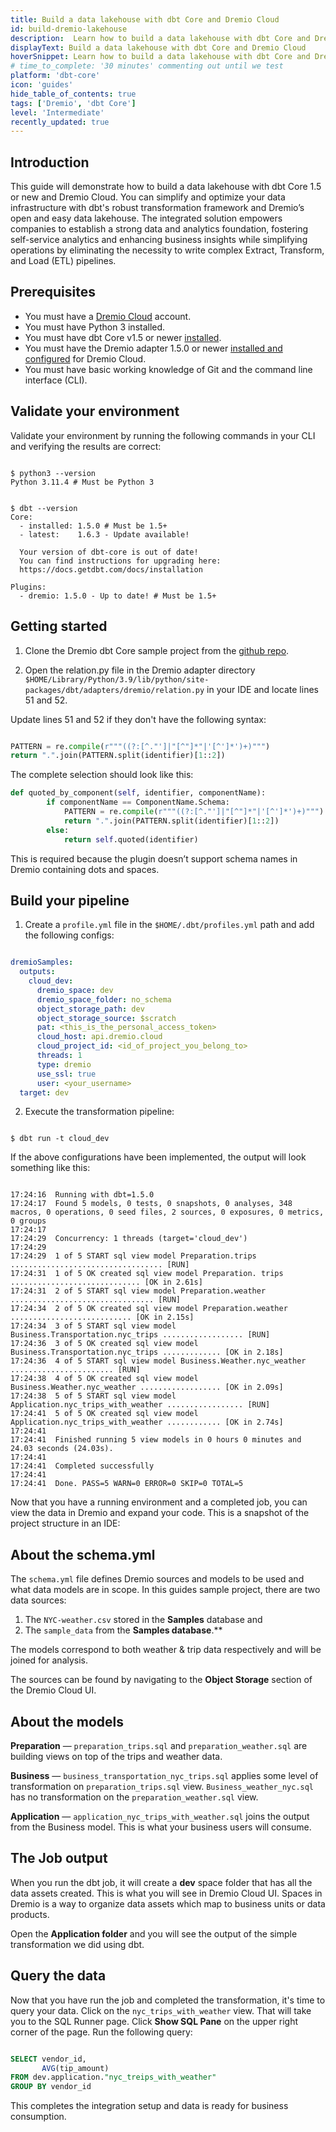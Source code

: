 ```yaml
---
title: Build a data lakehouse with dbt Core and Dremio Cloud
id: build-dremio-lakehouse
description:  Learn how to build a data lakehouse with dbt Core and Dremio Cloud.
displayText: Build a data lakehouse with dbt Core and Dremio Cloud
hoverSnippet: Learn how to build a data lakehouse with dbt Core and Dremio Cloud
# time_to_complete: '30 minutes' commenting out until we test
platform: 'dbt-core'
icon: 'guides'
hide_table_of_contents: true
tags: ['Dremio', 'dbt Core']
level: 'Intermediate'
recently_updated: true
---
```

## Introduction

This guide will demonstrate how to build a data lakehouse with dbt Core 1.5 or new and Dremio Cloud. You can simplify and optimize your data infrastructure with dbt's robust transformation framework and Dremio’s open and easy data lakehouse. The integrated solution empowers companies to establish a strong data and analytics foundation, fostering self-service analytics and enhancing business insights while simplifying operations by eliminating the necessity to write complex Extract, Transform, and Load (ETL) pipelines. 

## Prerequisites

* You must have a [Dremio Cloud](https://docs.dremio.com/cloud/) account.
* You must have Python 3 installed.
* You must have dbt Core v1.5 or newer [installed](/docs/core/installation). 
* You must have the Dremio adapter 1.5.0 or newer [installed and configured](/docs/core/connect-data-platform/dremio-setup) for Dremio Cloud.
* You must have basic working knowledge of Git and the command line interface (CLI).

## Validate your environment 

Validate your environment by running the following commands in your CLI and verifying the results are correct:

```shell

$ python3 --version
Python 3.11.4 # Must be Python 3

```

```shell

$ dbt --version
Core:
  - installed: 1.5.0 # Must be 1.5+
  - latest:    1.6.3 - Update available!

  Your version of dbt-core is out of date!
  You can find instructions for upgrading here:
  https://docs.getdbt.com/docs/installation

Plugins:
  - dremio: 1.5.0 - Up to date! # Must be 1.5+

```

## Getting started

1. Clone the Dremio dbt Core sample project from the [github repo](https://github.com/dremio-brock/DremioDBTSample/tree/master/dremioSamples).

2. Open the relation.py file in the Dremio adapter directory `$HOME/Library/Python/3.9/lib/python/site-packages/dbt/adapters/dremio/relation.py` in your IDE and locate lines 51 and 52.

Update lines 51 and 52 if they don't have the following syntax:

```python

PATTERN = re.compile(r"""((?:[^."']|"[^"]*"|'[^']*')+)""")
return ".".join(PATTERN.split(identifier)[1::2])

```

The complete selection should look like this:

```python
def quoted_by_component(self, identifier, componentName):
        if componentName == ComponentName.Schema:
            PATTERN = re.compile(r"""((?:[^."']|"[^"]*"|'[^']*')+)""")
            return ".".join(PATTERN.split(identifier)[1::2])
        else:
            return self.quoted(identifier)

```

This is required because the plugin doesn’t support schema names in Dremio containing dots and spaces.

## Build your pipeline

1. Create a `profile.yml` file in the `$HOME/.dbt/profiles.yml` path and add the following configs:

```yaml

dremioSamples:
  outputs:
    cloud_dev:
      dremio_space: dev
      dremio_space_folder: no_schema
      object_storage_path: dev
      object_storage_source: $scratch
      pat: <this_is_the_personal_access_token>
      cloud_host: api.dremio.cloud
      cloud_project_id: <id_of_project_you_belong_to>
      threads: 1
      type: dremio
      use_ssl: true
      user: <your_username>
  target: dev

  ```

  2. Execute the transformation pipeline: 

  ```shell

  $ dbt run -t cloud_dev

  ```

  If the above configurations have been implemented, the output will look something like this:

```shell

17:24:16  Running with dbt=1.5.0
17:24:17  Found 5 models, 0 tests, 0 snapshots, 0 analyses, 348 macros, 0 operations, 0 seed files, 2 sources, 0 exposures, 0 metrics, 0 groups
17:24:17
17:24:29  Concurrency: 1 threads (target='cloud_dev')
17:24:29
17:24:29  1 of 5 START sql view model Preparation.trips .................................. [RUN]
17:24:31  1 of 5 OK created sql view model Preparation. trips ............................. [OK in 2.61s]
17:24:31  2 of 5 START sql view model Preparation.weather ................................ [RUN]
17:24:34  2 of 5 OK created sql view model Preparation.weather ........................... [OK in 2.15s]
17:24:34  3 of 5 START sql view model Business.Transportation.nyc_trips .................. [RUN]
17:24:36  3 of 5 OK created sql view model Business.Transportation.nyc_trips ............. [OK in 2.18s]
17:24:36  4 of 5 START sql view model Business.Weather.nyc_weather ....................... [RUN]
17:24:38  4 of 5 OK created sql view model Business.Weather.nyc_weather .................. [OK in 2.09s]
17:24:38  5 of 5 START sql view model Application.nyc_trips_with_weather ................. [RUN]
17:24:41  5 of 5 OK created sql view model Application.nyc_trips_with_weather ............ [OK in 2.74s]
17:24:41
17:24:41  Finished running 5 view models in 0 hours 0 minutes and 24.03 seconds (24.03s).
17:24:41
17:24:41  Completed successfully
17:24:41
17:24:41  Done. PASS=5 WARN=0 ERROR=0 SKIP=0 TOTAL=5

```

Now that you have a running environment and a completed job, you can view the data in Dremio and expand your code. This is a snapshot of the project structure in an IDE:

<Lightbox src="/img/guides/dremio/dremio-cloned-repo.png" title="Cloned repo in an IDE"/>

## About the schema.yml

The `schema.yml` file defines Dremio sources and models to be used and what data models are in scope. In this guides sample project, there are two data sources: 

1. The `NYC-weather.csv` stored in the **Samples** database and 
2. The `sample_data` from the **Samples database**.** 

The models correspond to both weather & trip data respectively and will be joined for analysis. 

The sources can be found by navigating to the **Object Storage** section of the Dremio Cloud UI.

<Lightbox src="/img/guides/dremio/dremio-nyc-weather.png" title="NYC-weather.csv location in Dremio Cloud"/>

## About the models

**Preparation** &mdash; `preparation_trips.sql` and `preparation_weather.sql` are building views on top of the trips and weather data.

**Business** &mdash; `business_transportation_nyc_trips.sql` applies some level of transformation on `preparation_trips.sql` view. `Business_weather_nyc.sql` has no transformation on the `preparation_weather.sql` view. 

**Application** &mdash; `application_nyc_trips_with_weather.sql` joins the output from the Business model. This is what your business users will consume.

## The Job output

When you run the dbt job, it will create a **dev** space folder that has all the data assets created. This is what you will see in Dremio Cloud UI. Spaces in Dremio is a way to organize data assets which map to business units or data products.

<Lightbox src="/img/guides/dremio/dremio-dev-space.png" title="Dremio Cloud dev space"/>

Open the **Application folder** and you will see the output of the simple transformation we did using dbt.

<Lightbox src="/img/guides/dremio/dremio-dev-application.png" title="Application folder transformation output"/>

## Query the data

Now that you have run the job and completed the transformation, it's time to query your data. Click on the `nyc_trips_with_weather` view. That will take you to the SQL Runner page. Click **Show SQL Pane** on the upper right corner of the page. Run the following query:

```sql

SELECT vendor_id,
       AVG(tip_amount)
FROM dev.application."nyc_treips_with_weather"
GROUP BY vendor_id

```

<Lightbox src="/img/guides/dremio/dremio-test-results.png" title="Sample output from SQL query"/>

This completes the integration setup and data is ready for business consumption.